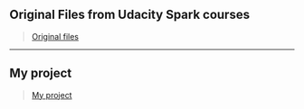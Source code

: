 ## Original Files from Udacity Spark courses

> [Original files](./sparkml.tar.gz)

---

## My project

> [My project](./sparkml)